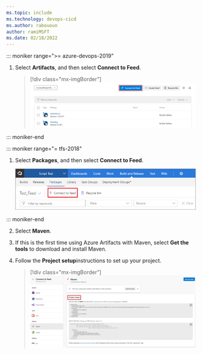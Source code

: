 ```yaml
---
ms.topic: include
ms.technology: devops-cicd
ms.author: rabououn
author: ramiMSFT
ms.date: 02/18/2022
---
```


::: moniker range=">= azure-devops-2019"

1. Select **Artifacts**, and then select **Connect to Feed**.
   
   > [!div class="mx-imgBorder"] 
   >![Connect to feed button on the upper right of the page](../../media/connect-to-feed-azure-devops-newnav.png)

::: moniker-end

::: moniker range="= tfs-2018"

1. Select **Packages**, and then select **Connect to Feed**.

   ![Connect to feed button on the upper right of the page](../../media/connect-to-feed.png)

::: moniker-end

2. Select **Maven**.

3. If this is the first time using Azure Artifacts with Maven, select **Get the tools** to download and install Maven.

4. Follow the **Project setup**instructions to set up your project.

   > [!div class="mx-imgBorder"] 
   >![Set up Maven authentication](../../media/maven-azure-devops-newnav.png)

